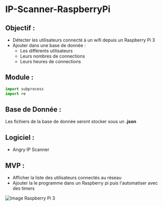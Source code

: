 # IP-Scanner-RaspberryPi

## Objectif :
- Détecter les utilisateurs connecté à un wifi depuis un Raspberry Pi 3
- Ajouter dans une base de donnée :
  - Les différents utilisateurs
  - Leurs nombres de connections
  - Leurs heures de connections

## Module :
```python
import subprocess
import re
```

## Base de Donnée :
Les fichiers de la base de donnée seront stocker sous un **.json**

## Logiciel :
- Angry IP Scanner

## MVP :
- Afficher la liste des utilisateurs connectés au réseau
- Ajouter la le programme dans un Raspberry pi puis l'automatiser avec des timers

![Image Raspberry Pi 3](https://m.media-amazon.com/images/I/91zSu44+34L._AC_SL1500_.jpg)
